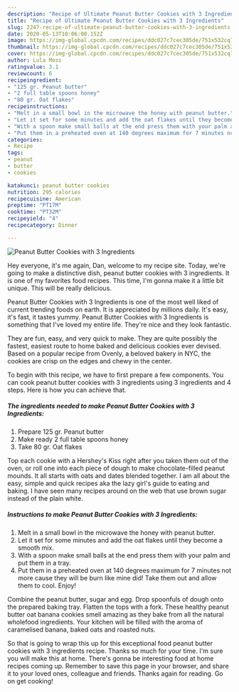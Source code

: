 ```yaml
---
description: "Recipe of Ultimate Peanut Butter Cookies with 3 Ingredients"
title: "Recipe of Ultimate Peanut Butter Cookies with 3 Ingredients"
slug: 2247-recipe-of-ultimate-peanut-butter-cookies-with-3-ingredients
date: 2020-05-13T10:06:00.152Z
image: https://img-global.cpcdn.com/recipes/ddc027c7cec305de/751x532cq70/peanut-butter-cookies-with-3-ingredients-recipe-main-photo.jpg
thumbnail: https://img-global.cpcdn.com/recipes/ddc027c7cec305de/751x532cq70/peanut-butter-cookies-with-3-ingredients-recipe-main-photo.jpg
cover: https://img-global.cpcdn.com/recipes/ddc027c7cec305de/751x532cq70/peanut-butter-cookies-with-3-ingredients-recipe-main-photo.jpg
author: Lula Moss
ratingvalue: 3.1
reviewcount: 6
recipeingredient:
- "125 gr. Peanut butter"
- "2 full table spoons honey"
- "80 gr. Oat flakes"
recipeinstructions:
- "Melt in a small bowl in the microwave the honey with peanut butter."
- "Let it set for some minutes and add the oat flakes until they become a smooth mix."
- "With a spoon make small balls at the end press them with your palm and put them in a tray."
- "Put them in a preheated oven at 140 degrees maximum for 7 minutes not more cause they will be burn like mine did! Take them out and allow them to cool. Enjoy!"
categories:
- Recipe
tags:
- peanut
- butter
- cookies

katakunci: peanut butter cookies 
nutrition: 295 calories
recipecuisine: American
preptime: "PT17M"
cooktime: "PT32M"
recipeyield: "4"
recipecategory: Dinner

---
```



![Peanut Butter Cookies with 3 Ingredients](https://img-global.cpcdn.com/recipes/ddc027c7cec305de/751x532cq70/peanut-butter-cookies-with-3-ingredients-recipe-main-photo.jpg)

Hey everyone, it's me again, Dan, welcome to my recipe site. Today, we're going to make a distinctive dish, peanut butter cookies with 3 ingredients. It is one of my favorites food recipes. This time, I'm gonna make it a little bit unique. This will be really delicious.

Peanut Butter Cookies with 3 Ingredients is one of the most well liked of current trending foods on earth. It is appreciated by millions daily. It's easy, it's fast, it tastes yummy. Peanut Butter Cookies with 3 Ingredients is something that I've loved my entire life. They're nice and they look fantastic.

They are fun, easy, and very quick to make. They are quite possibly the fastest, easiest route to home baked and delicious cookies ever devised. Based on a popular recipe from Ovenly, a beloved bakery in NYC, the cookies are crisp on the edges and chewy in the center.


To begin with this recipe, we have to first prepare a few components. You can cook peanut butter cookies with 3 ingredients using 3 ingredients and 4 steps. Here is how you can achieve that.

<!--inarticleads1-->

##### The ingredients needed to make Peanut Butter Cookies with 3 Ingredients:

1. Prepare 125 gr. Peanut butter
1. Make ready 2 full table spoons honey
1. Take 80 gr. Oat flakes


Top each cookie with a Hershey&#39;s Kiss right after you taken them out of the oven, or roll one into each piece of dough to make chocolate-filled peanut mounds. It all starts with oats and dates blended together. I am all about the easy, simple and quick recipes aka the lazy girl&#39;s guide to eating and baking. I have seen many recipes around on the web that use brown sugar instead of the plain white. 

<!--inarticleads2-->

##### Instructions to make Peanut Butter Cookies with 3 Ingredients:

1. Melt in a small bowl in the microwave the honey with peanut butter.
1. Let it set for some minutes and add the oat flakes until they become a smooth mix.
1. With a spoon make small balls at the end press them with your palm and put them in a tray.
1. Put them in a preheated oven at 140 degrees maximum for 7 minutes not more cause they will be burn like mine did! Take them out and allow them to cool. Enjoy!


Combine the peanut butter, sugar and egg. Drop spoonfuls of dough onto the prepared baking tray. Flatten the tops with a fork. These healthy peanut butter oat banana cookies smell amazing as they bake from all the natural wholefood ingredients. Your kitchen will be filled with the aroma of caramelised banana, baked oats and roasted nuts. 

So that is going to wrap this up for this exceptional food peanut butter cookies with 3 ingredients recipe. Thanks so much for your time. I'm sure you will make this at home. There's gonna be interesting food at home recipes coming up. Remember to save this page in your browser, and share it to your loved ones, colleague and friends. Thanks again for reading. Go on get cooking!
